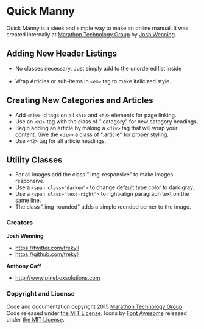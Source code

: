 # Quick Manny

Quick Manny is a sleek and simple way to make an online manual. It was created internally at [Marathon Technology Group](https://www.marathontechgroup.com) by [Josh Wenning](https://twitter.com/frekyll).

## Adding New Header Listings

- No classes necessary. Just simply add to the unordered list inside <nav>.
- Wrap Articles or sub-items in `<em>` tag to make italicized style.

## Creating New Categories and Articles

- Add `<div>` id tags on all `<h1>` and `<h2>` elements for page linking.
- Use an `<h1>` tag with the class of ".category" for new category headings.
- Begin adding an article by making a `<div>` tag that will wrap your content. Give the `<div>` a class of ".article" for proper styling.
- Use `<h2>` tag for all article headings.

## Utility Classes

- For all images add the class ".img-responsive" to make images responsive.
- Use a `<span class="darken">` to change default type color to dark gray.
- Use a `<span class="text-right">` to right-align paragraph text on the same line.
- The class ".img-rounded" adds a simple rounded corner to the image.

### Creators

**Josh Wenning**

- <https://twitter.com/frekyll>
- <https://github.com/frekyll>

**Anthony Gaff**

- <http://www.pineboxsolutions.com>

### Copyright and License

Code and documentation copyright 2015 [Marathon Technology Group](https://www.marathontechgroup.com/). Code released under [the MIT License](https://github.com/frekyll/quick-manny/blob/gh-pages/LICENSE). Icons by [Font Awesome](http://fontawesome.io) released under [the MIT License](http://fontawesome.io/license).

